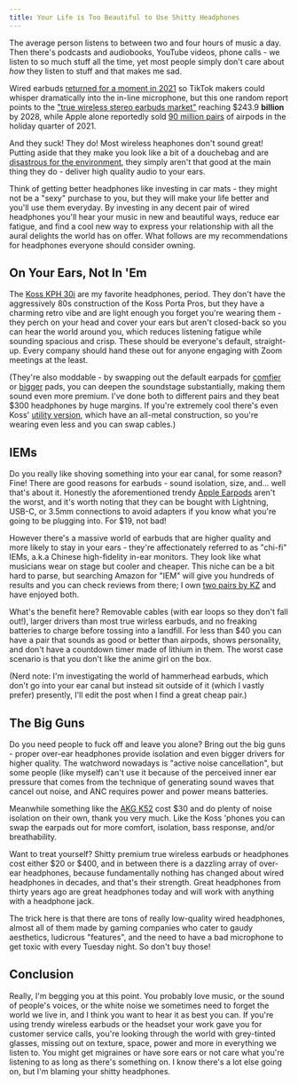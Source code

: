 ```yaml
---
title: Your Life is Too Beautiful to Use Shitty Headphones
---
```

The average person listens to between two and four hours of music a day. Then there's podcasts and audiobooks, YouTube videos, phone calls - we listen to so much stuff all the time, yet most people simply don't care about *how* they listen to stuff and that makes me sad.

Wired earbuds [returned for a moment in 2021](https://www.teenvogue.com/story/wired-headphones-2021-it-accessory) so TikTok makers could whisper dramatically into the in-line microphone, but this one random report points to the ["true wireless stereo earbuds market"](https://www.globenewswire.com/news-release/2022/09/29/2525211/0/en/The-Global-True-Wireless-Stereo-Earbuds-Market-size-is-expected-to-reach-243-9-billion-by-2028-rising-at-a-market-growth-of-34-6-CAGR-during-the-forecast-period.html) reaching $243.9 **billion** by 2028, while Apple alone reportedly sold [90 million pairs](https://www.cnbc.com/2022/01/03/apple-airpods-business-grew-like-gangbusters-over-the-holidays.html) of airpods in the holiday quarter of 2021. 

And they suck! They do! Most wireless heaphones don't sound great! Putting aside that they make you look like a bit of a douchebag and are [disastrous for the environment](https://www.vice.com/en/article/neae8z/why-airpods-are-a-social-and-environmental-disaster), they simply aren't that good at the main thing they do - deliver high quality audio to your ears.

Think of getting better headphones like investing in car mats - they might not be a "sexy" purchase to you, but they will make your life better and you'll use them everyday. By investing in any decent pair of wired headphones you'll hear your music in new and beautiful ways, reduce ear fatigue, and find a cool new way to express your relationship with all the aural delights the world has on offer. What follows are my recommendations for headphones everyone should consider owning.

## On Your Ears, Not In 'Em

The [Koss KPH 30i](https://koss.com/products/kph30i) are my favorite headphones, period. They don't have the aggressively 80s construction of the Koss Porta Pros, but they have a charming retro vibe and are light enough you forget you're wearing them - they perch on your head and cover your ears but aren't closed-back so you can hear the world around you, which reduces listening fatigue while sounding spacious and crisp. These should be everyone's default, straight-up. Every company should hand these out for anyone engaging with Zoom meetings at the least.

(They're also moddable - by swapping out the default earpads for [comfier](https://www.amazon.com/gp/product/B01MQVHX84) or [bigger](https://www.amazon.com/gp/product/B071VXQNR9) pads, you can deepen the soundstage substantially, making them sound even more premium. I've done both to different pairs and they beat $300 headphones by huge margins. If you're extremely cool there's even Koss' [utility version](https://koss.com/collections/utility-series/products/kph40-utility), which have an all-metal construction, so you're wearing even less and you can swap cables.)

## IEMs

Do you really like shoving something into your ear canal, for some reason? Fine! There are good reasons for earbuds - sound isolation, size, and... well that's about it. Honestly the aforementioned trendy [Apple Earpods](https://www.apple.com/shop/product/MMTN2AM/A/earpods-lightning-connector) aren't the worst, and it's worth noting that they can be bought with Lightning, USB-C, or 3.5mm connections to avoid adapters if you know what you're going to be plugging into. For $19, not bad!

However there's a massive world of earbuds that are higher quality and more likely to stay in your ears - they're affectionately referred to as "chi-fi" IEMs, a.k.a  Chinese high-fidelity in-ear monitors. They look like what musicians wear on stage but cooler and cheaper. This niche can be a bit hard to parse, but searching Amazon for "IEM" will give you hundreds of results and you can check reviews from there; I own [two pairs by KZ](https://www.amazon.com/gp/product/B089XW9FH5/) and have enjoyed both. 

What's the benefit here? Removable cables (with ear loops so they don't fall out!), larger drivers than most true wirless earbuds, and no freaking batteries to charge before tossing into a landfill. For less than $40 you can have a pair that sounds as good or better than airpods, shows personality, and don't have a countdown timer made of lithium in them. The worst case scenario is that you don't like the anime girl on the box.

(Nerd note: I'm investigating the world of hammerhead earbuds, which don't go into your ear canal but instead sit outside of it (which I vastly prefer) presently, I'll edit the post when I find a great cheap pair.)

## The Big Guns

Do you need people to fuck off and leave you alone? Bring out the big guns - proper over-ear headphones provide isolation and even bigger drivers for higher quality. The watchword nowadays is "active noise cancellation", but some people (like myself) can't use it because of the perceived inner ear pressure that comes from the technique of generating sound waves that cancel out noise, and ANC requires power and power means batteries.

Meanwhile something like the [AKG K52](https://www.akg.com/Headphones/Professional%20Headphones/K52.html) cost $30 and do plenty of noise isolation on their own, thank you very much. Like the Koss 'phones you can swap the earpads out for more comfort, isolation, bass response, and/or breathability. 

Want to treat yourself? Shitty premium true wireless earbuds or headphones cost either $20 or $400, and in between there is a dazzling array of over-ear headphones, because fundamentally nothing has changed about wired headphones in decades, and that's their strength. Great headphones from thirty years ago are great headphones today and will work with anything with a headphone jack. 

The trick here is that there are tons of really low-quality wired headphones, almost all of them made by gaming companies who cater to gaudy aesthetics, ludicrous "features", and the need to have a bad microphone to get toxic with every Tuesday night. So don't buy those! 

## Conclusion

Really, I'm begging you at this point. You probably love music, or the sound of people's voices, or the white noise we sometimes need to forget the world we live in, and I think you want to hear it as best you can. If you're using trendy wireless earbuds or the headset your work gave you for customer service calls, you're looking through the world with grey-tinted glasses, missing out on texture, space, power and more in everything we listen to. You might get migraines or have sore ears or not care what you're listening to as long as there's something on. I know there's a lot else going on, but I'm blaming your shitty headphones. 